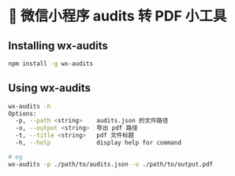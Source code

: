 # 🌈 微信小程序 audits 转 PDF 小工具

## Installing wx-audits

```bash
npm install -g wx-audits
```

## Using wx-audits
```bash
wx-audits -h
Options:
  -p, --path <string>    audits.json 的文件路径
  -o, --output <string>  导出 pdf 路径
  -t, --title <string>   pdf 文件标题
  -h, --help             display help for command

# eg
wx-audits -p ./path/to/audits.json -o ./path/to/output.pdf
```
